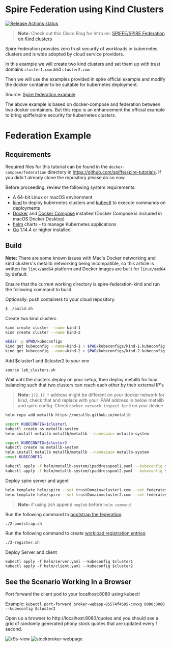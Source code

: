 # Spire Federation using Kind Clusters

[![Release Actions status](https://github.com/nishantapatil3/spire-federation-kind/workflows/Release/badge.svg)](https://github.com/nishantapatil3/spire-federation-kind/actions/workflows/release.yml)

> **Note:** Check out this Cisco Blog for Intro on: [SPIFFE/SPIRE Federation on Kind clusters](https://outshift.cisco.com/blog/spire-federation-kind)

Spire Federation provides zero trust security of workloads in kubernetes clusters and is wide adopted by cloud service
providers.

In this example we will create two kind clusters and set them up with trust domains `cluster1.com` and `cluster2.com`

Then we will use the examples provided in spire official example and modify the docker container to be suitable
for kubernetes deployment.

Source: [Spire federation example](https://github.com/spiffe/spire-tutorials/tree/master/docker-compose/federation)

The above example is based on docker-compose and federation between two docker containers. But this repo is an enhancement
the official example to bring spiffe/spire security for kubernetes clusters.

# Federation Example

## Requirements

Required files for this tutorial can be found in the `docker-compose/federation` directory in https://github.com/spiffe/spire-tutorials. If you didn't already clone the repository please do so now.

Before proceeding, review the following system requirements:
- A 64-bit Linux or macOS environment
- [kind](https://kind.sigs.k8s.io/) to deploy kubernetes clusters and [kubectl](https://kubernetes.io/docs/tasks/tools/) to execute commands on deployments
- [Docker](https://docs.docker.com/get-docker/) and [Docker Compose](https://docs.docker.com/compose/install/) installed (Docker Compose is included in macOS Docker Desktop)
- [helm](https://helm.sh/) charts - to manage Kubernetes applications
- [Go](https://golang.org/dl/) 1.14.4 or higher installed

## Build

**Note:** There are some known issues with Mac's Docker networking and kind clusters's metallb networking being incompatible, so this article is written for `linux/amd64` platform and Docker images are built for `linux/amd64` by default.

Ensure that the current working directory is spire-federation-kind and run the following command to build

Optionally: push containers to your cloud repository.

```bash
$ ./build.sh
```

Create two kind clusters
```bash
kind create cluster --name kind-1
kind create cluster --name kind-2

mkdir -p $PWD/kubeconfigs
kind get kubeconfig --name=kind-1 > $PWD/kubeconfigs/kind-1.kubeconfig
kind get kubeconfig --name=kind-2 > $PWD/kubeconfigs/kind-2.kubeconfig
```

Add $cluster1 and $cluster2 to your env
```
source lab_clusters.sh
```

Wait until the clusters deploy on your setup, then deploy metallb for load balancing such that two clusters
can reach each other by their external IP's

> **Note:** `172.17.*` address might be different on your docker network for kind, check that and replace with your IPAM address in below metallb and spire config.
Check `docker network inspect kind` on your device

```bash
helm repo add metallb https://metallb.github.io/metallb

export KUBECONFIG=$cluster1
kubectl create ns metallb-system
helm install metallb metallb/metallb --namespace metallb-system

export KUBECONFIG=$cluster2
kubectl create ns metallb-system
helm install metallb metallb/metallb --namespace metallb-system
unset KUBECONFIG

kubectl apply -f helm/metallb-system/ipaddresspool1.yaml --kubeconfig $cluster1
kubectl apply -f helm/metallb-system/ipaddresspool2.yaml --kubeconfig $cluster2
```

Deploy spire server and agent
```bash
helm template helm/spire --set trustDomain=cluster1.com --set federatesWith[0].trustDomain=cluster2.com --set federatesWith[0].address=172.17.254.1 --set federatesWith[0].port=8443 | kubectl apply --kubeconfig $cluster1 -f -
helm template helm/spire --set trustDomain=cluster2.com --set federatesWith[0].trustDomain=cluster1.com --set federatesWith[0].address=172.17.255.1 --set federatesWith[0].port=8443 | kubectl apply --kubeconfig $cluster2 -f -
```

> **Note:** if using zsh append `noglob` before `helm command`

Run the following command to [bootstrap the federation](https://github.com/spiffe/spire-tutorials/blob/master/docker-compose/federation/README.md#bootstrap-federation):
```bash
./2-bootstrap.sh
```

Run the following command to create [workload registration entries](https://github.com/spiffe/spire-tutorials/blob/master/docker-compose/federation/README.md#create-registration-entries-for-federation):
```bash
./3-register.sh
```

Deploy Server and client
```bigquery
kubectl apply -f helm/server.yaml --kubeconfig $cluster1
kubectl apply -f helm/client.yaml --kubeconfig $cluster2
```

## See the Scenario Working In a Browser

Port forward the client pod to your localhost:8080 using kubectl

Example:
`kubectl port-forward broker-webapp-85574f4585-cxvxg 8080:8080 --kubeconfig $cluster2`

Open up a browser to http://localhost:8080/quotes and you should see a grid of randomly generated phony stock quotes that are updated every 1 second.

![k9s-view](./images/k9s-view.png)
![stockbroker-webpage](./images/stockbroker-webpage.png)
